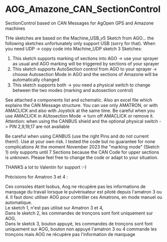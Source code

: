 # AOG_Amazone_CAN_SectionControl
SectionControl based on CAN Messages for AgOpen GPS and Amazone machines

THe sketches are based on the Machine_USB_v5 Sketch from AGO... the following sketches unfortunately only support USB (sorry for that). When you need UDP -> copy code into Machine_UDP sketch
3 Sketches:
 1. This sketch supports marking of sections into AGO -> use your sprayer as usual and AGO marking will be triggered by sections of your sprayer
 2. This sketch supports AutoSection control from AGO to your sprayer -> choose Autosection Mode in AGO and the sections of Amazone will be automatically changed
 3. This sketch supports both -> you need a physical switch to change between the two modes (marking and autosection control)

See attached a components list and schematic. Also an excel file which explains the CAN Message structure.
You can use only AMATRON, or with AMACLICK and also with Joystick at the same time. Be careful when you use AMACLICK in AUtosection Mode -> turn off AMACLICK or remove it.
Attention: when using the CANBUS shield and the optional physical switch -> PIN 2,9,19,17 are not available

Be careful when using CANBUS (use the right Pins and do not current them!). Use at your own risk. I tested the code but no guarantee for none complications
At the moment November 2023 the "marking mode" (Sketch 1) only supports until 7 Sections because the CAN Code for upper sections is unknown.
Please feel free to change the code or adapt to your situation.

THANKS a lot to Valentin for support :-)
 
 
  
Précisions for Amatron 3 et 4 :   

Ces consoles étant Isobus, Aog ne récupère pas les informations de marquage du travail lorsque le pulvérisateur est piloté depuis l'amatron 3 ou 4. 
Il faut donc utiliser AOG pour contrôler ces Amatrons, en mode manuel ou automatique.  
Le sketch 1, n'est pas utilisé sur Amatron 3 et 4,  
Dans le sketch 2, les commandes de tronçons sont font uniquement sur AOG,  
Dans le sketck 3, bouton appuyé, les commandes de tronçons sont font uniquement sur AOG, bouton non appuyé l'amatron 3 ou 4 commande les tronçons mais AOG ne récupère pas l'information de marquage

